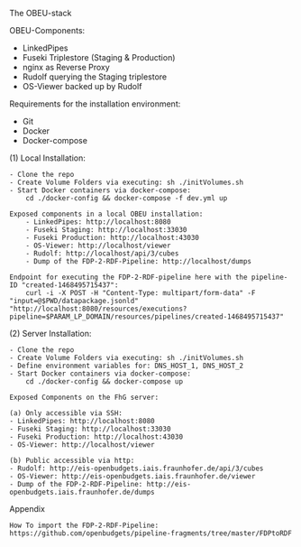 The OBEU-stack

OBEU-Components:
- LinkedPipes
- Fuseki Triplestore (Staging & Production)
- nginx as Reverse Proxy
- Rudolf querying the Staging triplestore
- OS-Viewer backed up by Rudolf

Requirements for the installation environment:
- Git
- Docker 
- Docker-compose

(1) Local Installation:
    
    - Clone the repo
    - Create Volume Folders via executing: sh ./initVolumes.sh
    - Start Docker containers via docker-compose:
        cd ./docker-config && docker-compose -f dev.yml up
    
    Exposed components in a local OBEU installation:
        - LinkedPipes: http://localhost:8080
        - Fuseki Staging: http://localhost:33030
        - Fuseki Production: http://localhost:43030
        - OS-Viewer: http://localhost/viewer
        - Rudolf: http://localhost/api/3/cubes
        - Dump of the FDP-2-RDF-Pipeline: http://localhost/dumps
    
    Endpoint for executing the FDP-2-RDF-pipeline here with the pipeline-ID "created-1468495715437":
        curl -i -X POST -H "Content-Type: multipart/form-data" -F "input=@$PWD/datapackage.jsonld" "http://localhost:8080/resources/executions?pipeline=$PARAM_LP_DOMAIN/resources/pipelines/created-1468495715437"

(2) Server Installation:
    
    - Clone the repo
    - Create Volume Folders via executing: sh ./initVolumes.sh
    - Define environment variables for: DNS_HOST_1, DNS_HOST_2
    - Start Docker containers via docker-compose:
        cd ./docker-config && docker-compose up

    Exposed Components on the FhG server:

    (a) Only accessible via SSH:
    - LinkedPipes: http://localhost:8080
    - Fuseki Staging: http://localhost:33030
    - Fuseki Production: http://localhost:43030
    - OS-Viewer: http://localhost/viewer

    (b) Public accessible via http:
    - Rudolf: http://eis-openbudgets.iais.fraunhofer.de/api/3/cubes
    - OS-Viewer: http://eis-openbudgets.iais.fraunhofer.de/viewer
    - Dump of the FDP-2-RDF-Pipeline: http://eis-openbudgets.iais.fraunhofer.de/dumps

Appendix

    How To import the FDP-2-RDF-Pipeline:
    https://github.com/openbudgets/pipeline-fragments/tree/master/FDPtoRDF

